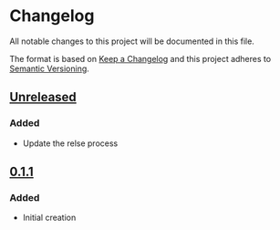 # Changelog
All notable changes to this project will be documented in this file.

The format is based on [Keep a Changelog](http://keepachangelog.com/en/1.0.0/)
and this project adheres to [Semantic Versioning](http://semver.org/spec/v2.0.0.html).

## [Unreleased]
### Added
- Update the relse process

## [0.1.1]
### Added
- Initial creation

[Unreleased]: https://github.com/Comcast/petasos/compare/0.1.1...HEAD
[0.1.1]: https://github.com/Comcast/petasos/compare/0.0.0...0.1.1
